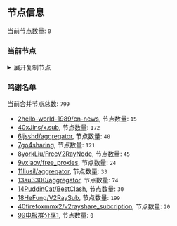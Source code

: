 
## 节点信息
当前节点数量: `0`
### 当前节点
<details>
  <summary>展开复制节点</summary>

    

</details>

### 鸣谢名单
当前合并节点总数: `799`
- [2hello-world-1989/cn-news](https://github.com/hello-world-1989/cn-news), 节点数量: `15`
- [40xJins/x.sub](https://github.com/0xJins/x.sub), 节点数量: `172`
- [6ljsshd/aggregator](https://github.com/ljsshd/aggregator), 节点数量: `40`
- [7go4sharing](https://github.com/go4sharing), 节点数量: `121`
- [8yorkLiu/FreeV2RayNode](https://github.com/yorkLiu/FreeV2RayNode), 节点数量: `45`
- [9vxiaov/free_proxies](https://github.com/vxiaov/free_proxies), 节点数量: `24`
- [11liusil/aggregator](https://github.com/liusil/aggregator), 节点数量: `33`
- [13au3300/aggregator](https://github.com/au3300/aggregator), 节点数量: `74`
- [14PuddinCat/BestClash](https://github.com/PuddinCat/BestClash), 节点数量: `30`
- [18HeFung/V2RaySub](https://github.com/HeFung/V2RaySub), 节点数量: `199`
- [40firefoxmmx2/v2rayshare_subcription](https://github.com/firefoxmmx2/v2rayshare_subcription), 节点数量: `20`
- [99电报群分享1](https://github.com/cdddbc/getAirport), 节点数量: `0`


